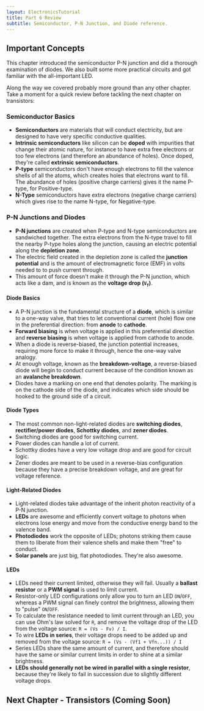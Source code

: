 ```yaml
---
layout: ElectronicsTutorial
title: Part 6 Review
subtitle: Semiconductor, P-N Junction, and Diode reference.
---
```


## Important Concepts

This chapter introduced the semiconductor P-N junction and did a thorough examination of diodes. We also built some more practical circuits and got familiar with the all-important LED.

Along the way we covered probably more ground than any other chapter. Take a moment for a quick review before tackling the next chapter on transistors:

### Semiconductor Basics

 * **Semiconductors** are materials that will conduct electricity, but are designed to have very specific conductive qualities.
 * **Intrinsic semiconductors** like silicon can be **doped** with impurities that change their atomic nature, for instance to have extra free electrons or too few electrons (and therefore an abundance of holes). Once doped, they're called **extrinsic semiconductors**.
 * **P-type** semiconductors don't have enough electrons to fill the valence shells of all the atoms, which creates holes that electrons want to fill. The abundance of holes (positive charge carriers) gives it the name P-type, for Positive-type.
 * **N-Type** semiconductors have extra electrons (negative charge carriers) which gives rise to the name N-type, for Negative-type.

### P-N Junctions and Diodes

 * **P-N junctions** are created when P-type and N-type semiconductors are sandwiched together. The extra electrons from the N-type travel to fill the nearby P-type holes along the junction, causing an electric potential along the **depletion zone**.
 * The electric field created in the depletion zone is called the **junction potential** and is the amount of electromagnetic force (EMF) in volts needed to to push current through.
 * This amount of force doesn't make it through the P-N junction, which acts like a dam, and is known as the **voltage drop (`V`<sub>`f`</sub>)**.

#### Diode Basics
 
 * A P-N junction is the fundamental structure of a **diode**, which is similar to a one-way valve, that tries to let conventional current (hole) flow one in the preferential direction: from **anode** to **cathode**.
 * **Forward biasing** is when voltage is applied in this preferential direction and **reverse biasing** is when voltage is applied from cathode to anode.
 * When a diode is reverse-biased, the junction potential increases, requiring more force to make it through, hence the one-way valve analogy.
 * At enough voltage, known as the **breakdown-voltage**, a reverse-biased diode will begin to conduct current because of the condition known as an **avalanche breakdown**.
 * Diodes have a marking on one end that denotes polarity. The marking is on the cathode side of the diode, and indicates which side should be hooked to the ground side of a circuit.

#### Diode Types

 * The most common non-light-related diodes are **switching diodes**, **rectifier/power diodes**, **Schottky diodes**, and **zener diodes**.
 * Switching diodes are good for switching current.
 * Power diodes can handle a lot of current.
 * Schottky diodes have a very low voltage drop and are good for circuit logic.
 * Zener diodes are meant to be used in a reverse-bias configuration because they have a precise breakdown voltage, and are great for voltage reference.

#### Light-Related Diodes

 * Light-related diodes take advantage of the inherit photon reactivity of a P-N junction.
 * **LEDs** are awesome and efficiently convert voltage to photons when electrons lose energy and move from the conductive energy band to the valence band.
 * **Photodiodes** work the opposite of LEDs; photons striking them cause them to liberate from their valence shells and make them "free" to conduct.
 * **Solar panels** are just big, flat photodiodes. They're also awesome.

#### LEDs

 * LEDs need their current limited, otherwise they will fail. Usually a **ballast resistor** or a **PWM signal** is used to limit current.
 * Resistor-only LED configurations only allow you to turn an LED `ON`/`OFF`, whereas a PWM signal can finely control the brightness, allowing them to "pulse" `ON`/`OFF`.
 * To calculate the resistance needed to limit current through an LED, you can use Ohm's law solved for `R`, and remove the voltage drop of the LED from the voltage source: `R = (Vs - Fv) / I`.
 * To wire **LEDs in series**, their voltage drops need to be added up and removed from the voltage source: `R = (Vs - (Vf1 + Vfn...)) / I`
 * Series LEDs share the same amount of current, and therefore should have the same or similar current limits in order to shine at a similar brightness.
 * **LEDs should generally not be wired in parallel with a single resistor**, because they're likely to fail in succession due to slightly different voltage drops.

## Next Chapter - Transistors (Coming Soon)